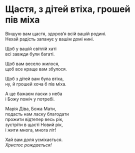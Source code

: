 Щастя, з дітей втіха, грошей пів міха
================================================================

Віншую вам щастя, здоровʼя всій вашій родині.  
Нехай радість запанує у вашім домі нині.

Щоб у вашій світлій хаті  
всі завжди були багаті.

Щоб вам весело жилося,  
щоб все краще вам збулося.

Щоб з дітей вам була втіха,  
ну, й грошей хочa б пів міха.

А ще бажаєм ласки з неба  
і Божу поміч у потребі.

Марія Діва, Божа Мати,  
подасть нам ласку благодати  
прожити відтепер весь рік,  
зустріти в щасті Новий рік,  
і жити многа, многа літ!

Хай вам доля усміхається.  
_Христос рождається!_
